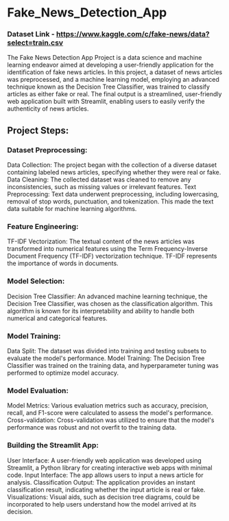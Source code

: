 # Fake_News_Detection_App
### Dataset Link - https://www.kaggle.com/c/fake-news/data?select=train.csv
The Fake News Detection App Project is a data science and machine learning endeavor aimed at developing a user-friendly application for the identification of fake news articles. In this project, a dataset of news articles was preprocessed, and a machine learning model, employing an advanced technique known as the Decision Tree Classifier, was trained to classify articles as either fake or real. The final output is a streamlined, user-friendly web application built with Streamlit, enabling users to easily verify the authenticity of news articles.
## Project Steps:
### Dataset Preprocessing:
Data Collection: The project began with the collection of a diverse dataset containing labeled news articles, specifying whether they were real or fake.
Data Cleaning: The collected dataset was cleaned to remove any inconsistencies, such as missing values or irrelevant features.
Text Preprocessing: Text data underwent preprocessing, including lowercasing, removal of stop words, punctuation, and tokenization. This made the text data suitable for machine learning algorithms.
### Feature Engineering:
TF-IDF Vectorization: The textual content of the news articles was transformed into numerical features using the Term Frequency-Inverse Document Frequency (TF-IDF) vectorization technique. TF-IDF represents the importance of words in documents.
### Model Selection:
Decision Tree Classifier: An advanced machine learning technique, the Decision Tree Classifier, was chosen as the classification algorithm. This algorithm is known for its interpretability and ability to handle both numerical and categorical features.
### Model Training:
Data Split: The dataset was divided into training and testing subsets to evaluate the model's performance.
Model Training: The Decision Tree Classifier was trained on the training data, and hyperparameter tuning was performed to optimize model accuracy.
### Model Evaluation:
Model Metrics: Various evaluation metrics such as accuracy, precision, recall, and F1-score were calculated to assess the model's performance.
Cross-validation: Cross-validation was utilized to ensure that the model's performance was robust and not overfit to the training data.
### Building the Streamlit App:
User Interface: A user-friendly web application was developed using Streamlit, a Python library for creating interactive web apps with minimal code.
Input Interface: The app allows users to input a news article for analysis.
Classification Output: The application provides an instant classification result, indicating whether the input article is real or fake.
Visualizations: Visual aids, such as decision tree diagrams, could be incorporated to help users understand how the model arrived at its decision.
